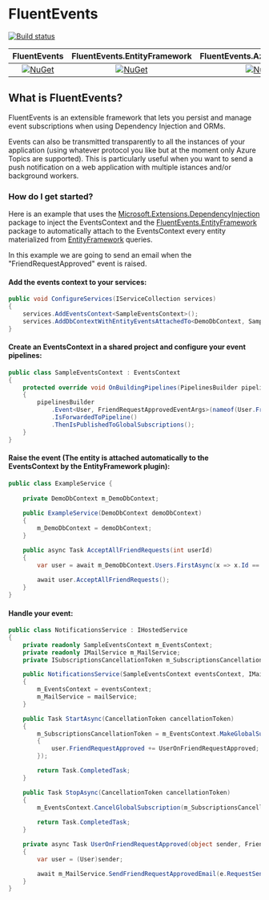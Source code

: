 # FluentEvents

[![Build status](https://luca-s.visualstudio.com/FluentEvents/_apis/build/status/FluentEvents-CI)](https://luca-s.visualstudio.com/FluentEvents/_build/latest?definitionId=8) 

| FluentEvents | FluentEvents.EntityFramework | FluentEvents.Azure.ServiceBus |
|:------------:|:----------------------------:|:-----------------------------:|
| [![NuGet](https://img.shields.io/nuget/v/FluentEvents.svg)](https://www.nuget.org/packages/FluentEvents/) | [![NuGet](https://img.shields.io/nuget/v/FluentEvents.EntityFramework.svg)](https://www.nuget.org/packages/FluentEvents.EntityFramework/) | [![NuGet](https://img.shields.io/nuget/v/FluentEvents.Azure.ServiceBus.svg)](https://www.nuget.org/packages/FluentEvents.Azure.ServiceBus/) |

## What is FluentEvents?
FluentEvents is an extensible framework that lets you persist and manage event subscriptions when using Dependency Injection and ORMs.

Events can also be transmitted transparently to all the instances of your application (using whatever protocol you like but at the moment only Azure Topics are supported). This is particularly useful when you want to send a push notification on a web application with multiple istances and/or background workers.

### How do I get started?
Here is an example that uses the [Microsoft.Extensions.DependencyInjection](https://www.nuget.org/packages/Microsoft.Extensions.DependencyInjection) package to inject the EventsContext and the [FluentEvents.EntityFramework](https://www.nuget.org/packages/FluentEvents.EntityFramework/) package to automatically attach to the EventsContext every entity materialized from [EntityFramework](https://www.nuget.org/packages/EntityFramework) queries.

In this example we are going to send an email when the "FriendRequestApproved" event is raised.

#### Add the events context to your services:
```csharp
public void ConfigureServices(IServiceCollection services)
{
    services.AddEventsContext<SampleEventsContext>();
    services.AddDbContextWithEntityEventsAttachedTo<DemoDbContext, SampleEventsContext>();
}
```

#### Create an EventsContext in a shared project and configure your event pipelines:
```csharp
public class SampleEventsContext : EventsContext
{
    protected override void OnBuildingPipelines(PipelinesBuilder pipelinesBuilder)
    {
        pipelinesBuilder
            .Event<User, FriendRequestApprovedEventArgs>(nameof(User.FriendRequestApproved))
            .IsForwardedToPipeline()
            .ThenIsPublishedToGlobalSubscriptions();
    }
}
```

#### Raise the event (The entity is attached automatically to the EventsContext by the EntityFramework plugin):
```csharp
public class ExampleService {
    
    private DemoDbContext m_DemoDbContext;
    
    public ExampleService(DemoDbContext demoDbContext) 
    {
        m_DemoDbContext = demoDbContext;
    }

    public async Task AcceptAllFriendRequests(int userId) 
    {
        var user = await m_DemoDbContext.Users.FirstAsync(x => x.Id == userId);
        
        await user.AcceptAllFriendRequests();
    }
}
```

#### Handle your event:
```csharp
public class NotificationsService : IHostedService
{
    private readonly SampleEventsContext m_EventsContext;
    private readonly IMailService m_MailService;
    private ISubscriptionsCancellationToken m_SubscriptionsCancellationToken;

    public NotificationsService(SampleEventsContext eventsContext, IMailService mailService)
    {
        m_EventsContext = eventsContext;
        m_MailService = mailService;
    }

    public Task StartAsync(CancellationToken cancellationToken)
    {
        m_SubscriptionsCancellationToken = m_EventsContext.MakeGlobalSubscriptionsTo<User>(user =>
        {
            user.FriendRequestApproved += UserOnFriendRequestApproved;
        });

        return Task.CompletedTask;
    }

    public Task StopAsync(CancellationToken cancellationToken)
    {
        m_EventsContext.CancelGlobalSubscription(m_SubscriptionsCancellationToken);
        
        return Task.CompletedTask;
    }

    private async Task UserOnFriendRequestApproved(object sender, FriendRequestApprovedEventArgs e)
    {
        var user = (User)sender;

        await m_MailService.SendFriendRequestApprovedEmail(e.RequestSender.EmailAddress, user.Id, user.Name);
    }
}
```
